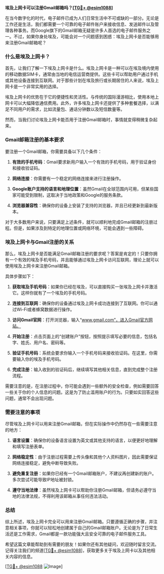 **埃及上网卡可以注册Gmail邮箱吗？[[TG💪+ @esim1088](https://t.me/s/esim1088)]**

在当今数字化的时代，电子邮件已成为人们日常生活中不可或缺的一部分。无论是工作还是生活，我们都需要一个可靠的电子邮件账户来接收信息、发送邮件以及管理各种事务。而Google旗下的Gmail邮箱无疑是许多人首选的电子邮件服务之一。不过，如果你身处埃及，可能会对一个问题感到困惑：埃及上网卡是否能够用来注册Gmail邮箱呢？

### 什么是埃及上网卡？

首先，让我们了解一下埃及上网卡是什么。埃及上网卡是一种可以在埃及境内使用的移动数据SIM卡，通常由当地的电信运营商提供。这些卡可以帮助用户通过手机或其他设备连接到互联网。对于那些计划在埃及旅行或长期居住的人来说，埃及上网卡是一个非常实用的选择。

埃及上网卡的优势在于它的便捷性和灵活性。与传统的国际漫游相比，使用本地上网卡可以大幅降低通信费用。此外，许多埃及上网卡还提供了多种套餐选择，以满足不同用户的需求，比如流量包、通话分钟数以及短信数量等。

然而，当我们讨论埃及上网卡能否用于注册Gmail邮箱时，事情就变得稍微复杂起来。

### Gmail邮箱注册的基本要求

要注册一个Gmail邮箱，你需要具备以下几个条件：

1. **有效的手机号码**：Gmail要求新用户输入一个有效的手机号码，用于验证身份和接收验证码。
   
2. **网络连接**：你需要有一个稳定的网络连接来进行注册操作。

3. **Google账户支持的语言和地理位置**：虽然Gmail在全球范围内可用，但某些国家可能受到限制，这取决于当地政策和Google的服务条款。

4. **浏览器兼容性**：确保你的设备上安装了支持的浏览器，并且已经更新到最新版本。

对于大多数用户来说，只要满足上述条件，就可以顺利地完成Gmail邮箱的注册过程。但是，如果涉及到特定的地理位置或网络环境，可能会遇到一些障碍。

### 埃及上网卡与Gmail注册的关系

那么，埃及上网卡是否能满足Gmail邮箱注册的要求呢？答案是肯定的！只要你拥有一个有效的埃及手机号码，并且能够通过埃及上网卡访问互联网，理论上就可以使用埃及上网卡来注册Gmail邮箱。

具体步骤如下：

1. **获取埃及手机号码**：如果你已经在埃及，可以直接购买一张埃及上网卡并激活它。这样你就有了一个埃及的手机号码。

2. **连接到互联网**：确保你的设备通过埃及上网卡成功连接到了互联网。你可以通过Wi-Fi或者蜂窝数据进行操作。

3. **访问Gmail官网**：打开浏览器，输入“www.gmail.com”，进入Gmail官方网站。

4. **开始注册**：点击页面上的“创建账户”按钮，按照提示填写必要的信息，包括名字、姓氏、用户名、密码等。

5. **验证手机号码**：系统会要求你输入一个手机号码来接收验证码。在这里，你需要输入你的埃及手机号码。

6. **完成注册**：输入收到的验证码后，继续填写其他相关信息，直到完成整个注册流程。

需要注意的是，在注册过程中，你可能会遇到一些额外的安全检查，例如需要回答一些关于你的个人信息的问题。这是为了防止滥用账户的行为。只要如实回答这些问题，通常不会出现问题。

### 需要注意的事项

尽管埃及上网卡可以用来注册Gmail邮箱，但在实际操作中仍然存在一些需要注意的地方：

1. **语言设置**：确保你的设备语言设置为英文或其他支持的语言，以便更好地理解和填写注册表单。

2. **网络稳定性**：由于注册过程需要上传头像和其他个人资料图片，因此需要保证网络连接稳定，避免中断导致失败。

3. **避免重复注册**：如果你已经有一个Gmail邮箱账户，不建议再创建新的账户。多次尝试可能导致IP地址被封锁。

4. **遵守当地法律**：虽然埃及上网卡可以帮助你注册Gmail邮箱，但请务必遵守当地的法律法规，不得利用该邮箱从事任何违法活动。

### 总结

综上所述，埃及上网卡完全可以用来注册Gmail邮箱。只要遵循正确的步骤，并注意相关事项，你就可以轻松地创建属于自己的Gmail邮箱账户。无论是为了日常生活还是工作需求，Gmail都是一款功能强大且安全可靠的电子邮件服务工具。

希望这篇文章能帮助到有需要的朋友！如果你还有其他疑问，欢迎随时留言交流。记得关注我们的频道[[TG💪+ @esim1088](https://t.me/s/esim1088)]，获取更多关于埃及上网卡以及其他相关内容的信息。

[[TG💪+ @esim1088](https://t.me/s/esim1088) ![Image](https://i.postimg.cc/4NQfJmqS/Snipaste-2025-05-13-00-14-12.png)]